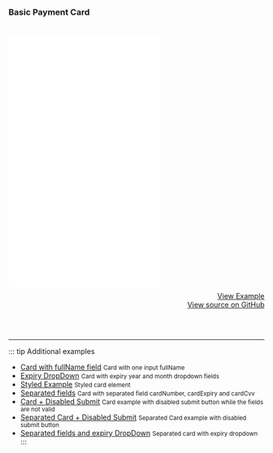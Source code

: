 ### Basic Payment Card
<br>
<iframe style="margin-bottom: 8px;height:500px;" border="0" frameborder="0" height="500" scrolling="no" src="/framepay-docs/examples/example2.html"></iframe>
<a target="_blank" href="example2.html" style="display: block; text-align: right;">View Example</a>
<a href="https://github.com/Rebilly/framepay-docs/blob/master/docs/.vuepress/public/examples/example2.html" style="margin-bottom: 60px; display: block; text-align: right;">View source on GitHub</a>

--- 

::: tip Additional examples
- [Card with fullName field](./payment-card/fullname-field.md) <small>Card with one input fullName</small>
- [Expiry DropDown](./payment-card/expiry-dropdown.md) <small>Card with expiry year and month dropdown fields</small>
- [Styled Example](./payment-card/styled.md) <small>Styled card element</small>
- [Separated fields](./payment-card/separated-card-fields.md) <small>Card with separated field cardNumber, cardExpiry and cardCvv</small>
- [Card + Disabled Submit](./payment-card/disabled-submit.md) <small>Card example with disabled submit button while the fields are not valid</small>
- [Separated Card + Disabled Submit](./payment-card/disabled-submit-separated.md) <small>Separated Card example with disabled submit button</small>
- [Separated fields and expiry DropDown](./payment-card/separated-fields-expiry-dropdown.md) <small>Separated card with expiry dropdown</small>
:::
